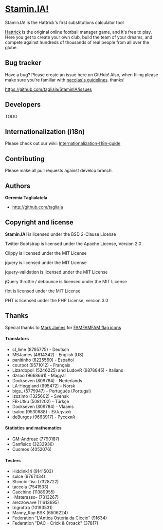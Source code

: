 [Stamin.IA!](http://lizardopoli.altervista.org/bootstam/)
=================

Stamin.IA! is the Hattrick's first substitutions calculator tool

[Hattrick](http://www.hattrick.org) is the original online football manager game, and it's free to play. Here you get to create your own club, build the team of your dreams, and compete against hundreds of thousands of real people from all over the globe. 


Bug tracker
-----------

Have a bug? Please create an issue here on GitHub! Also, when filing please make sure you're familiar with [necolas's guidelines](https://github.com/necolas/issue-guidelines). thanks!

https://github.com/tagliala/StaminIA/issues



Developers
----------

TODO



Internationalization (i18n)
---------------------------

Please check out our wiki: [Internationalization-I18n-guide](https://github.com/tagliala/StaminIA/wiki/Internationalization-I18n-guide)



Contributing
------------

Please make all pull requests against develop branch.



Authors
-------

**Geremia Taglialatela**

+ http://github.com/tagliala



Copyright and license
---------------------

**Stamin.IA!** is licensed under the BSD 2-Clause License

Twitter Bootstrap is licensed under the Apache License, Version 2.0

Clippy is licensed under the MIT License

jquery is licensed under the MIT License

jquery-validation is licensed under the MIT License

jQuery throttle / debounce is licensed under the MIT License

flot is licensed under the MIT License

PHT is licensed under the PHP License, version 3.0



Thanks
---------------------

Special thanks to [Mark James](http://www.famfamfam.com/) for [FAMFAMFAM flag icons](http://www.famfamfam.com/lab/icons/flags/)


#### Translators
* cl_lime (8795775) - Deutsch
* MBJames (4814342) - English (US)
* panitinho (6225560) - Español
* courpot (9571012) - Français
* Lizardopoli (5246225) and LudovR (9878845) - Italiano
* dzsoo (9668661) - Magyar
* Dockseven (809784) - Nederlands
* LA-Heggland (695472) - Norsk
* bigs_ (5775947) - Português (Portugal)
* Izozimo (1325602) - Svensk
* FB-Utku (5081202) - Türkçe
* Dockseven (809784) - Vlaams
* tsaloo (9530688) - Ελληνικά
* deBurgos (9663917) - Русский


#### Statistics and mathematics
* GM-Andreac (7790187)
* Danfisico (3232936)
* Cuomos (4052076)


#### Testers
* Hiddink14 (9141503)
* sulce (9767434)
* Shinobi-fisc (7328722)
* taccola (7541533)
* Cacchino (11389955)
* -Materasso- (7313267)
* arezzowave (11613695)
* trigrottro (10193531)
* Manny_Ray-BSK (6506224)
* Federation "L'Antica Osteria da Ciccio" (91634)
* Federation "DAC - Crick & Croack" (37817)
